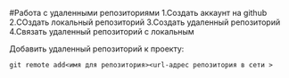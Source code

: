 ﻿#Работа  с удаленными репозиториями
1.Создать аккаунт на github
2.СОздать локальный  репозиторий
3.Создать удаленный репозиторий
4.Связать удаленный репозиторий с локальным

Добавить удаленный репозиторий к проекту:
```
git remote add<имя для репозитория><url-адрес репозитория в сети >
```
